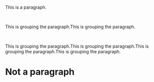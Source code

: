 <html>
 <head></head>
 <body>
  <p>This is a paragraph.</p>
  <br>
  <p>This is grouping the paragraph.This is grouping the paragraph.</p>
  <br>
  <p>This is grouping the paragraph.This is grouping the paragraph.This is grouping the paragraph.This is grouping the paragraph.</p>
  <h1>Not a paragraph</h1>
 </body>
</html>